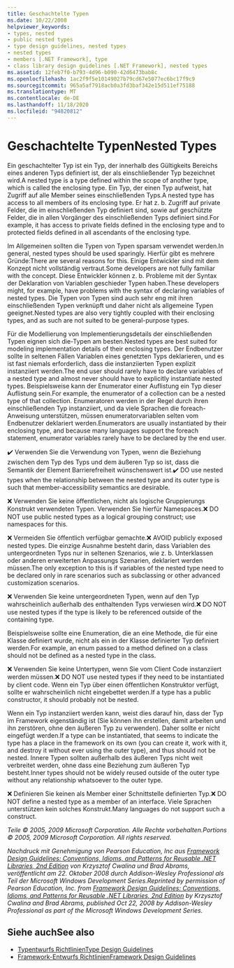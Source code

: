 ```yaml
---
title: Geschachtelte Typen
ms.date: 10/22/2008
helpviewer_keywords:
- types, nested
- public nested types
- type design guidelines, nested types
- nested types
- members [.NET Framework], type
- class library design guidelines [.NET Framework], nested types
ms.assetid: 12feb7f0-b793-4d96-b090-42d6473bab8c
ms.openlocfilehash: 1ac2f9f5e10149027b79cd67e5077ec6bc17f9c9
ms.sourcegitcommit: 965a5af7918acb0a3fd3baf342e15d511ef75188
ms.translationtype: MT
ms.contentlocale: de-DE
ms.lasthandoff: 11/18/2020
ms.locfileid: "94820812"
---
```

# <a name="nested-types"></a><span data-ttu-id="9f930-102">Geschachtelte Typen</span><span class="sxs-lookup"><span data-stu-id="9f930-102">Nested Types</span></span>
<span data-ttu-id="9f930-103">Ein geschachtelter Typ ist ein Typ, der innerhalb des Gültigkeits Bereichs eines anderen Typs definiert ist, der als einschließender Typ bezeichnet wird.</span><span class="sxs-lookup"><span data-stu-id="9f930-103">A nested type is a type defined within the scope of another type, which is called the enclosing type.</span></span> <span data-ttu-id="9f930-104">Ein Typ, der einen Typ aufweist, hat Zugriff auf alle Member seines einschließenden Typs.</span><span class="sxs-lookup"><span data-stu-id="9f930-104">A nested type has access to all members of its enclosing type.</span></span> <span data-ttu-id="9f930-105">Er hat z. b. Zugriff auf private Felder, die im einschließenden Typ definiert sind, sowie auf geschützte Felder, die in allen Vorgänger des einschließenden Typs definiert sind.</span><span class="sxs-lookup"><span data-stu-id="9f930-105">For example, it has access to private fields defined in the enclosing type and to protected fields defined in all ascendants of the enclosing type.</span></span>

 <span data-ttu-id="9f930-106">Im Allgemeinen sollten die Typen von Typen sparsam verwendet werden.</span><span class="sxs-lookup"><span data-stu-id="9f930-106">In general, nested types should be used sparingly.</span></span> <span data-ttu-id="9f930-107">Hierfür gibt es mehrere Gründe:</span><span class="sxs-lookup"><span data-stu-id="9f930-107">There are several reasons for this.</span></span> <span data-ttu-id="9f930-108">Einige Entwickler sind mit dem Konzept nicht vollständig vertraut.</span><span class="sxs-lookup"><span data-stu-id="9f930-108">Some developers are not fully familiar with the concept.</span></span> <span data-ttu-id="9f930-109">Diese Entwickler können z. b. Probleme mit der Syntax der Deklaration von Variablen geschieder Typen haben.</span><span class="sxs-lookup"><span data-stu-id="9f930-109">These developers might, for example, have problems with the syntax of declaring variables of nested types.</span></span> <span data-ttu-id="9f930-110">Die Typen von Typen sind auch sehr eng mit ihren einschließenden Typen verknüpft und daher nicht als allgemeine Typen geeignet.</span><span class="sxs-lookup"><span data-stu-id="9f930-110">Nested types are also very tightly coupled with their enclosing types, and as such are not suited to be general-purpose types.</span></span>

 <span data-ttu-id="9f930-111">Für die Modellierung von Implementierungsdetails der einschließenden Typen eignen sich die-Typen am besten.</span><span class="sxs-lookup"><span data-stu-id="9f930-111">Nested types are best suited for modeling implementation details of their enclosing types.</span></span> <span data-ttu-id="9f930-112">Der Endbenutzer sollte in seltenen Fällen Variablen eines genetzten Typs deklarieren, und es ist fast niemals erforderlich, dass die instanziierten Typen explizit instanziiert werden.</span><span class="sxs-lookup"><span data-stu-id="9f930-112">The end user should rarely have to declare variables of a nested type and almost never should have to explicitly instantiate nested types.</span></span> <span data-ttu-id="9f930-113">Beispielsweise kann der Enumerator einer Auflistung ein Typ dieser Auflistung sein.</span><span class="sxs-lookup"><span data-stu-id="9f930-113">For example, the enumerator of a collection can be a nested type of that collection.</span></span> <span data-ttu-id="9f930-114">Enumeratoren werden in der Regel durch ihren einschließenden Typ instanziiert, und da viele Sprachen die foreach-Anweisung unterstützen, müssen enumeratorvariablen selten vom Endbenutzer deklariert werden.</span><span class="sxs-lookup"><span data-stu-id="9f930-114">Enumerators are usually instantiated by their enclosing type, and because many languages support the foreach statement, enumerator variables rarely have to be declared by the end user.</span></span>

 <span data-ttu-id="9f930-115">✔️ Verwenden Sie die Verwendung von Typen, wenn die Beziehung zwischen dem Typ des Typs und dem äußeren Typ so ist, dass die Semantik der Element Barrierefreiheit wünschenswert ist.</span><span class="sxs-lookup"><span data-stu-id="9f930-115">✔️ DO use nested types when the relationship between the nested type and its outer type is such that member-accessibility semantics are desirable.</span></span>

 <span data-ttu-id="9f930-116">❌ Verwenden Sie keine öffentlichen, nicht als logische Gruppierungs Konstrukt verwendeten Typen. Verwenden Sie hierfür Namespaces.</span><span class="sxs-lookup"><span data-stu-id="9f930-116">❌ DO NOT use public nested types as a logical grouping construct; use namespaces for this.</span></span>

 <span data-ttu-id="9f930-117">❌ Vermeiden Sie öffentlich verfügbar gemachte.</span><span class="sxs-lookup"><span data-stu-id="9f930-117">❌ AVOID publicly exposed nested types.</span></span> <span data-ttu-id="9f930-118">Die einzige Ausnahme besteht darin, dass Variablen des untergeordneten Typs nur in seltenen Szenarios, wie z. b. Unterklassen oder anderen erweiterten Anpassungs Szenarien, deklariert werden müssen.</span><span class="sxs-lookup"><span data-stu-id="9f930-118">The only exception to this is if variables of the nested type need to be declared only in rare scenarios such as subclassing or other advanced customization scenarios.</span></span>

 <span data-ttu-id="9f930-119">❌ Verwenden Sie keine untergeordneten Typen, wenn auf den Typ wahrscheinlich außerhalb des enthaltenden Typs verwiesen wird.</span><span class="sxs-lookup"><span data-stu-id="9f930-119">❌ DO NOT use nested types if the type is likely to be referenced outside of the containing type.</span></span>

 <span data-ttu-id="9f930-120">Beispielsweise sollte eine Enumeration, die an eine Methode, die für eine Klasse definiert wurde, nicht als ein in der Klasse definierter Typ definiert werden.</span><span class="sxs-lookup"><span data-stu-id="9f930-120">For example, an enum passed to a method defined on a class should not be defined as a nested type in the class.</span></span>

 <span data-ttu-id="9f930-121">❌ Verwenden Sie keine Untertypen, wenn Sie vom Client Code instanziiert werden müssen.</span><span class="sxs-lookup"><span data-stu-id="9f930-121">❌ DO NOT use nested types if they need to be instantiated by client code.</span></span>  <span data-ttu-id="9f930-122">Wenn ein Typ über einen öffentlichen Konstruktor verfügt, sollte er wahrscheinlich nicht eingebettet werden.</span><span class="sxs-lookup"><span data-stu-id="9f930-122">If a type has a public constructor, it should probably not be nested.</span></span>

 <span data-ttu-id="9f930-123">Wenn ein Typ instanziiert werden kann, weist dies darauf hin, dass der Typ im Framework eigenständig ist (Sie können ihn erstellen, damit arbeiten und ihn zerstören, ohne den äußeren Typ zu verwenden). Daher sollte er nicht eingefügt werden.</span><span class="sxs-lookup"><span data-stu-id="9f930-123">If a type can be instantiated, that seems to indicate the type has a place in the framework on its own (you can create it, work with it, and destroy it without ever using the outer type), and thus should not be nested.</span></span> <span data-ttu-id="9f930-124">Innere Typen sollten außerhalb des äußeren Typs nicht weit verbreitet werden, ohne dass eine Beziehung zum äußeren Typ besteht.</span><span class="sxs-lookup"><span data-stu-id="9f930-124">Inner types should not be widely reused outside of the outer type without any relationship whatsoever to the outer type.</span></span>

 <span data-ttu-id="9f930-125">❌ Definieren Sie keinen als Member einer Schnittstelle definierten Typ.</span><span class="sxs-lookup"><span data-stu-id="9f930-125">❌ DO NOT define a nested type as a member of an interface.</span></span> <span data-ttu-id="9f930-126">Viele Sprachen unterstützen kein solches Konstrukt.</span><span class="sxs-lookup"><span data-stu-id="9f930-126">Many languages do not support such a construct.</span></span>

 <span data-ttu-id="9f930-127">*Teile © 2005, 2009 Microsoft Corporation. Alle Rechte vorbehalten.*</span><span class="sxs-lookup"><span data-stu-id="9f930-127">*Portions © 2005, 2009 Microsoft Corporation. All rights reserved.*</span></span>

 <span data-ttu-id="9f930-128">*Nachdruck mit Genehmigung von Pearson Education, Inc aus [Framework Design Guidelines: Conventions, Idioms, and Patterns for Reusable .NET Libraries, 2nd Edition](https://www.informit.com/store/framework-design-guidelines-conventions-idioms-and-9780321545619) von Krzysztof Cwalina und Brad Abrams, veröffentlicht am 22. Oktober 2008 durch Addison-Wesley Professional als Teil der Microsoft Windows Development Series.*</span><span class="sxs-lookup"><span data-stu-id="9f930-128">*Reprinted by permission of Pearson Education, Inc. from [Framework Design Guidelines: Conventions, Idioms, and Patterns for Reusable .NET Libraries, 2nd Edition](https://www.informit.com/store/framework-design-guidelines-conventions-idioms-and-9780321545619) by Krzysztof Cwalina and Brad Abrams, published Oct 22, 2008 by Addison-Wesley Professional as part of the Microsoft Windows Development Series.*</span></span>

## <a name="see-also"></a><span data-ttu-id="9f930-129">Siehe auch</span><span class="sxs-lookup"><span data-stu-id="9f930-129">See also</span></span>

- [<span data-ttu-id="9f930-130">Typentwurfs Richtlinien</span><span class="sxs-lookup"><span data-stu-id="9f930-130">Type Design Guidelines</span></span>](type.md)
- [<span data-ttu-id="9f930-131">Framework-Entwurfs Richtlinien</span><span class="sxs-lookup"><span data-stu-id="9f930-131">Framework Design Guidelines</span></span>](index.md)
